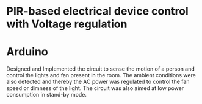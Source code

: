# PIR-based electrical device control with Voltage regulation 
# Arduino

Designed and Implemented the circuit to sense the motion of a person and control the lights and fan present in the room. 
The ambient conditions were also detected and thereby the AC power was regulated to control the fan speed or dimness of the light. 
The circuit was also aimed at low power consumption in stand-by mode.
